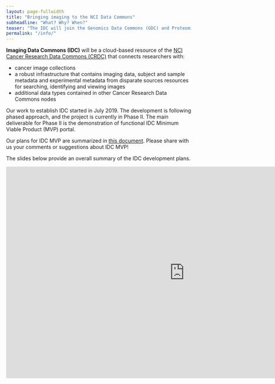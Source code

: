 ```yaml
---
layout: page-fullwidth
title: "Bringing imaging to the NCI Data Commons"
subheadline: "What? Why? When?"
teaser: "The IDC will join the Genomics Data Commons (GDC) and Proteomics Data Commons (PDC) as the newest component of the NCI Cancer Research Data Commons (CRDC)."
permalink: "/info/"
---
```


**Imaging Data Commons (IDC)** will be a cloud-based resource of the [NCI Cancer Research Data Commons (CRDC)][1] that connects researchers with:
* cancer image collections
* a robust infrastructure that contains imaging data, subject and sample metadata and experimental metadata from disparate sources
resources for searching, identifying and viewing images
* additional data types contained in other Cancer Research Data Commons nodes

Our work to establish IDC started in July 2019. The development is following phased approach, and the project is currently in Phase II. The main deliverable for Phase II is the demonstration of functional IDC Minimum Viable Product (MVP) portal.

Our plans for IDC MVP are summarized in [this document][2]. Please share with us your comments or suggestions about IDC MVP!

The slides below provide an overall summary of the IDC development plans.

<iframe src="https://docs.google.com/presentation/d/e/2PACX-1vSqbVzjJHYzZ-GbyyFM-05LEdQh5SdNlHUhapHyf1JUhNhGXTEG-CTt2o_MzSg1h5JGmZPK1_XqrE11/embed?start=true&loop=true&delayms=5000" frameborder="0" width="970" height="575" allowfullscreen="true" mozallowfullscreen="true" webkitallowfullscreen="true"></iframe>

[1]: https://datacommons.cancer.gov/
[2]: http://bit.ly/crdc-idc-mvp
